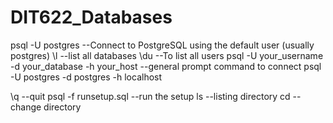 # DIT622_Databases


psql -U postgres                                            --Connect to PostgreSQL using the default user (usually postgres)
\l                                                          --list all databases
\du                                                         --To list all users
psql -U your_username -d your_database -h your_host         --general prompt command to connect
psql -U postgres -d postgres -h localhost

\q                                                          --quit
psql -f runsetup.sql                                        --run the setup
ls                                                          --listing directory
cd                                                          --change directory




